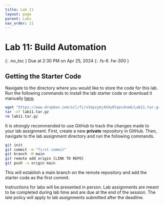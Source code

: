 ```yaml
---
title: Lab 11
layout: page
parent: Labs
nav_order: 11
---
```


# Lab 11: Build Automation
{: .no_toc }
Due at 2:30 PM on Apr 25, 2024
{: .fs-6 .fw-300 }

## Getting the Starter Code
Navigate to the directory where you would like to store the code for this lab. Run the following commands to install the lab starter code or download it manually [here](https://www.dropbox.com/scl/fi/x3epzymj4k9y0lqecdnmd/Lab11.tar.gz?rlkey=qbw70hxdwrh6fm5c38sp1sizg&st=kdapny3v&dl=0).
```bash
wget "https://www.dropbox.com/scl/fi/x3epzymj4k9y0lqecdnmd/Lab11.tar.gz?rlkey=qbw70hxdwrh6fm5c38sp1sizg&st=kdapny3v&dl=0" -O lab11.tar.gz
tar -xf lab11.tar.gz
rm lab11.tar.gz
```

It is *strongly* recommended to use GitHub to track the changes made to your lab assignment. First, create a new **private** repository in GitHub. Then, navigate to the lab assignment directory and run the following commands.
```bash
git init
git commit -m "first commit"
git branch -M main
git remote add origin [LINK TO REPO]
git push -u origin main
```
This will establish a main branch on the remote repository and add the starter code as the first commit.

Instructions for labs will be presented in person. Lab assignments are meant to be completed during lab time and are due at the end of the session. The late policy will apply to lab assignments submitted after the deadline.